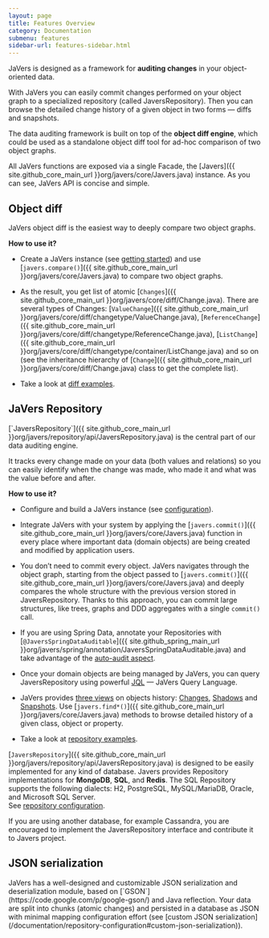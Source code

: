 ```yaml
---
layout: page
title: Features Overview
category: Documentation
submenu: features
sidebar-url: features-sidebar.html
---
```


JaVers is designed as a framework for **auditing changes** in your object-oriented data.

With JaVers you can easily commit changes performed on your object graph to a specialized repository
(called JaversRepository).
Then you can browse the detailed change history of a given object in two forms — diffs and snapshots.

The data auditing framework is built on top of the **object diff engine**,
which could be used as a standalone object diff tool for ad-hoc
comparison of two object graphs.

All JaVers functions are exposed via a single Facade, the
[Javers]({{ site.github_core_main_url }}org/javers/core/Javers.java) instance.
As you can see, JaVers API is concise and simple.

<h2 id="object-diff">Object diff</h2>
JaVers object diff is the easiest way to deeply compare two object graphs.

**How to use it?**

* Create a JaVers instance (see [getting started](/documentation/getting-started#create-javers-instance)) and
  use [`javers.compare()`]({{ site.github_core_main_url }}org/javers/core/Javers.java)
  to compare two object graphs.

* As the result, you get list of atomic [`Changes`]({{ site.github_core_main_url }}org/javers/core/diff/Change.java).
  There are several types of Changes:
  [`ValueChange`]({{ site.github_core_main_url }}org/javers/core/diff/changetype/ValueChange.java),
  [`ReferenceChange`]({{ site.github_core_main_url }}org/javers/core/diff/changetype/ReferenceChange.java),
  [`ListChange`]({{ site.github_core_main_url }}org/javers/core/diff/changetype/container/ListChange.java) and so on (see the inheritance hierarchy of
  [`Change`]({{ site.github_core_main_url }}org/javers/core/diff/Change.java)
  class to get the complete list).

* Take a look at [diff examples](/documentation/diff-examples).

<h2 id="javers-repository">JaVers Repository</h2>
[`JaversRepository`]({{ site.github_core_main_url }}org/javers/repository/api/JaversRepository.java)
is the central part of our data auditing engine.

It tracks every change made on your data (both values and relations) so you can easily identify when the change was made,
who made it and what was the value before and after.

**How to use it?**

* Configure and build a
  JaVers instance (see [configuration](/documentation/domain-configuration)).

* Integrate JaVers with your system by applying
  the [`javers.commit()`]({{ site.github_core_main_url }}org/javers/core/Javers.java)
  function in every place where
  important data (domain objects) are being created and modified by application users.

* You don’t need to commit every object. JaVers navigates through the object graph, starting from
  the object passed to
  [`javers.commit()`]({{ site.github_core_main_url }}org/javers/core/Javers.java)
  and deeply compares the whole structure with the previous version stored in JaversRepository.
  Thanks to this approach, you can commit large structures, like trees, graphs and DDD aggregates with a single
  `commit()` call.

* If you are using Spring Data, annotate your Repositories with
  [`@JaversSpringDataAuditable`]({{ site.github_spring_main_url }}org/javers/spring/annotation/JaversSpringDataAuditable.java)
  and take advantage of the [auto-audit aspect](/documentation/spring-integration#auto-audit-aspect).

* Once your domain objects are being managed by JaVers, you can query
  JaversRepository using powerful [JQL](/documentation/jql-examples) &mdash; JaVers Query Language.
  
* JaVers provides [three views](/documentation/jql-examples/#data-history-views) on objects history:
  [Changes](/documentation/jql-examples/#query-for-changes),
  [Shadows](/documentation/jql-examples/#query-for-shadows) and 
  [Snapshots](/documentation/jql-examples/#query-for-snapshots). 
  Use [`javers.find*()`]({{ site.github_core_main_url }}org/javers/core/Javers.java)
  methods to browse detailed history of a given class, object or property.

* Take a look at [repository examples](/documentation/repository-examples).
  
[`JaversRepository`]({{ site.github_core_main_url }}org/javers/repository/api/JaversRepository.java) is designed to be easily implemented for any kind of database.
Javers provides Repository implementations for **MongoDB**, **SQL**, and **Redis**.
The SQL Repository supports the following dialects: 
H2, PostgreSQL, MySQL/MariaDB, Oracle, and Microsoft SQL Server.<br/>
See [repository configuration](/documentation/repository-configuration).

If you are using another database, for example Cassandra, you are encouraged to implement
the JaversRepository interface and contribute it to Javers project.

<h2 id="json-serialization">JSON serialization</h2>
JaVers has a well-designed and customizable JSON serialization and deserialization module, based on
[`GSON`](https://code.google.com/p/google-gson/) and Java reflection.
Your data are split into chunks (atomic changes) and persisted in a database as JSON
with minimal mapping configuration effort
(see [custom JSON serialization](/documentation/repository-configuration#custom-json-serialization)).
